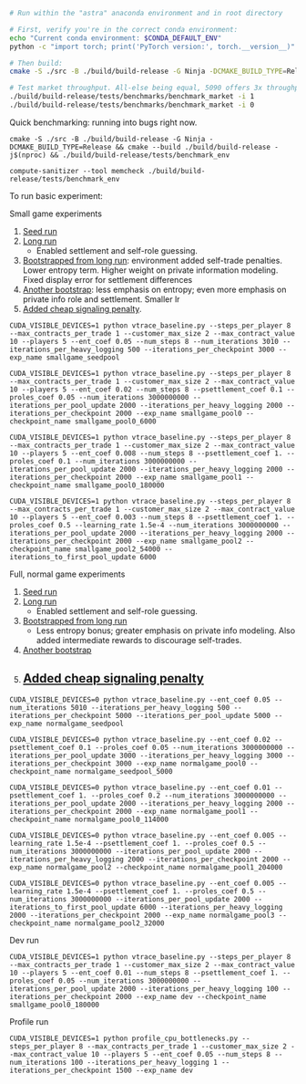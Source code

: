 ```bash
# Run within the "astra" anaconda environment and in root directory 

# First, verify you're in the correct conda environment:
echo "Current conda environment: $CONDA_DEFAULT_ENV"
python -c "import torch; print('PyTorch version:', torch.__version__)"

# Then build:
cmake -S ./src -B ./build/build-release -G Ninja -DCMAKE_BUILD_TYPE=Release && cmake --build ./build/build-release -j$(nproc)

# Test market throughput. All-else being equal, 5090 offers 3x throughput compared to 4060ti. 
./build/build-release/tests/benchmarks/benchmark_market -i 1
./build/build-release/tests/benchmarks/benchmark_market -i 0
```

Quick benchmarking: running into bugs right now. 
```
cmake -S ./src -B ./build/build-release -G Ninja -DCMAKE_BUILD_TYPE=Release && cmake --build ./build/build-release -j$(nproc) && ./build/build-release/tests/benchmark_env

compute-sanitizer --tool memcheck ./build/build-release/tests/benchmark_env
```

To run basic experiment:

Small game experiments

1. [Seed run](wandb.ai/lyuxingjian-na/HighLowTrading_Transformer/runs/irikjsip)
2. [Long run](wandb.ai/lyuxingjian-na/HighLowTrading_Transformer/runs/o40ukdqh)
    - Enabled settlement and self-role guessing. 
3. [Bootstrapped from long run](https://wandb.ai/lyuxingjian-na/HighLowTrading_Transformer/runs/bow7tcf0): environment added self-trade penalties. Lower entropy term. Higher weight on private information modeling. Fixed display error for settlement differences
4. [Another bootstrap](https://wandb.ai/lyuxingjian-na/HighLowTrading_Transformer/runs/v52dp8jj): less emphasis on entropy; even more emphasis on private info role and settlement. Smaller lr
5. [Added cheap signaling penalty](https://wandb.ai/lyuxingjian-na/HighLowTrading_Transformer/runs/igh3usbs). 
```
CUDA_VISIBLE_DEVICES=1 python vtrace_baseline.py --steps_per_player 8 --max_contracts_per_trade 1 --customer_max_size 2 --max_contract_value 10 --players 5 --ent_coef 0.05 --num_steps 8 --num_iterations 3010 --iterations_per_heavy_logging 500 --iterations_per_checkpoint 3000 --exp_name smallgame_seedpool

CUDA_VISIBLE_DEVICES=1 python vtrace_baseline.py --steps_per_player 8 --max_contracts_per_trade 1 --customer_max_size 2 --max_contract_value 10 --players 5 --ent_coef 0.02 --num_steps 8 --psettlement_coef 0.1 --proles_coef 0.05 --num_iterations 3000000000 --iterations_per_pool_update 2000 --iterations_per_heavy_logging 2000 --iterations_per_checkpoint 2000 --exp_name smallgame_pool0 --checkpoint_name smallgame_pool0_6000

CUDA_VISIBLE_DEVICES=1 python vtrace_baseline.py --steps_per_player 8 --max_contracts_per_trade 1 --customer_max_size 2 --max_contract_value 10 --players 5 --ent_coef 0.008 --num_steps 8 --psettlement_coef 1. --proles_coef 0.1 --num_iterations 3000000000 --iterations_per_pool_update 2000 --iterations_per_heavy_logging 2000 --iterations_per_checkpoint 2000 --exp_name smallgame_pool1 --checkpoint_name smallgame_pool0_180000

CUDA_VISIBLE_DEVICES=1 python vtrace_baseline.py --steps_per_player 8 --max_contracts_per_trade 1 --customer_max_size 2 --max_contract_value 10 --players 5 --ent_coef 0.003 --num_steps 8 --psettlement_coef 1. --proles_coef 0.5 --learning_rate 1.5e-4 --num_iterations 3000000000 --iterations_per_pool_update 2000 --iterations_per_heavy_logging 2000 --iterations_per_checkpoint 2000 --exp_name smallgame_pool2 --checkpoint_name smallgame_pool2_54000 --iterations_to_first_pool_update 6000
```

Full, normal game experiments

1. [Seed run](wandb.ai/lyuxingjian-na/HighLowTrading_Transformer/runs/l5q8vf04)
2. [Long run](wandb.ai/lyuxingjian-na/HighLowTrading_Transformer/runs/hypdfixc)
    - Enabled settlement and self-role guessing. 
3. [Bootstrapped from long run](https://wandb.ai/lyuxingjian-na/HighLowTrading_Transformer/runs/uqpoe863)
    - Less entropy bonus; greater emphasis on private info modeling. Also added intermediate rewards to discourage self-trades. 
4. [Another bootstrap](https://wandb.ai/lyuxingjian-na/HighLowTrading_Transformer/runs/6ind76mu)
5. [Added cheap signaling penalty](https://wandb.ai/lyuxingjian-na/HighLowTrading_Transformer/runs/3nse7va8)
    - 
```
CUDA_VISIBLE_DEVICES=0 python vtrace_baseline.py --ent_coef 0.05 --num_iterations 5010 --iterations_per_heavy_logging 500 --iterations_per_checkpoint 5000 --iterations_per_pool_update 5000 --exp_name normalgame_seedpool

CUDA_VISIBLE_DEVICES=0 python vtrace_baseline.py --ent_coef 0.02 --psettlement_coef 0.1 --proles_coef 0.05 --num_iterations 3000000000 --iterations_per_pool_update 3000 --iterations_per_heavy_logging 3000 --iterations_per_checkpoint 3000 --exp_name normalgame_pool0 --checkpoint_name normalgame_seedpool_5000

CUDA_VISIBLE_DEVICES=0 python vtrace_baseline.py --ent_coef 0.01 --psettlement_coef 1. --proles_coef 0.2 --num_iterations 3000000000 --iterations_per_pool_update 2000 --iterations_per_heavy_logging 2000 --iterations_per_checkpoint 2000 --exp_name normalgame_pool1 --checkpoint_name normalgame_pool0_114000

CUDA_VISIBLE_DEVICES=0 python vtrace_baseline.py --ent_coef 0.005 --learning_rate 1.5e-4 --psettlement_coef 1. --proles_coef 0.5 --num_iterations 3000000000 --iterations_per_pool_update 2000 --iterations_per_heavy_logging 2000 --iterations_per_checkpoint 2000 --exp_name normalgame_pool2 --checkpoint_name normalgame_pool1_204000

CUDA_VISIBLE_DEVICES=0 python vtrace_baseline.py --ent_coef 0.005 --learning_rate 1.5e-4 --psettlement_coef 1. --proles_coef 0.5 --num_iterations 3000000000 --iterations_per_pool_update 2000 --iterations_to_first_pool_update 6000 --iterations_per_heavy_logging 2000 --iterations_per_checkpoint 2000 --exp_name normalgame_pool3 --checkpoint_name normalgame_pool2_32000
```

Dev run
```
CUDA_VISIBLE_DEVICES=1 python vtrace_baseline.py --steps_per_player 8 --max_contracts_per_trade 1 --customer_max_size 2 --max_contract_value 10 --players 5 --ent_coef 0.01 --num_steps 8 --psettlement_coef 1. --proles_coef 0.05 --num_iterations 3000000000 --iterations_per_pool_update 2000 --iterations_per_heavy_logging 100 --iterations_per_checkpoint 2000 --exp_name dev --checkpoint_name smallgame_pool0_180000
```

Profile run
```
CUDA_VISIBLE_DEVICES=1 python profile_cpu_bottlenecks.py --steps_per_player 8 --max_contracts_per_trade 1 --customer_max_size 2 --max_contract_value 10 --players 5 --ent_coef 0.05 --num_steps 8 --num_iterations 100 --iterations_per_heavy_logging 1 --iterations_per_checkpoint 1500 --exp_name dev
```